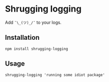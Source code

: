 # Shrugging logging

Add `¯\_(ツ)_/¯` to your logs.

## Installation

```
npm install shrugging-logging
```

## Usage

```
shrugging-logging 'running some idiot package'
```
